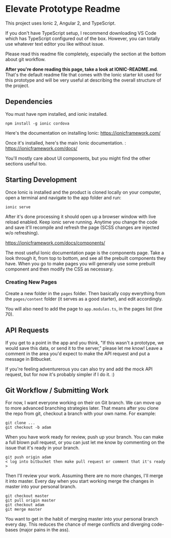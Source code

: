 # Elevate Prototype Readme

This project uses Ionic 2, Angular 2, and TypeScript.

If you don't have TypeScript setup, I recommend downloading VS Code which has TypeScript configured out of the box.  However, you can totally use whatever text editor you like without issue.

Please read this readme file completely, especially the section at the bottom about git workflow.

**After you're done reading this page, take a look at IONIC-README.md**.  That's the default readme file that comes with the Ionic starter kit used for this prototype and will be very useful at describing the overall structure of the project.

## Dependencies

You must have npm installed, and ionic installed.

    npm install -g ionic cordova

Here's the documentation on installing Ionic: https://ionicframework.com/

Once it's installed, here's the main Ionic documentation. : https://ionicframework.com/docs/

You'll mostly care about UI components, but you might find the other sections useful too.

## Starting Development

Once Ionic is installed and the product is cloned locally on your computer, open a terminal and navigate to the app folder and run:

    ionic serve

After it's done processing it should open up a browser window with live reload enabled.  Keep ionic serve running.  Anytime you change the code and save it'll recompile and refresh the page (SCSS changes are injected w/o refreshing).

https://ionicframework.com/docs/components/

The most useful Ionic documentation page is the components page.  Take a look through it, from top to bottom, and see all the prebuilt components they have.  When you go to make pages you will generally use some prebuilt component and then modify the CSS as necessary.

### Creating New Pages

Create a new folder in the `pages` folder.  Then basically copy everything from the `pages/content` folder (it serves as a good starter), and edit accordingly.

You will also need to add the page to `app.modules.ts`, in the pages list (line 70).

## API Requests

If you get to a point in the app and you think, "If this wasn't a prototype, we would save this data, or send it to the server," please let me know!  Leave a comment in the area you'd expect to make the API request and put a message in Bitbucket.

If you're feeling adventurerous you can also try and add the mock API request, but for now it's probably simpler if I do it. :)

## Git Workflow / Submitting Work

For now, I want everyone working on their on Git branch.  We can move up to more advanced branching strategies later.  That means after you clone the repo from git, checkout a branch with your own name.  For example:

    git clone ...
    git checkout -b adam

When you have work ready for review, push up your branch. You can make a full blown pull request, or you can just let me know by commenting on the issue that it's ready in your branch.

    git push origin adam
    < log into bitbucket then make pull request or comment that it's ready >

Then I'll review your work.  Assuming there are no more changes, I'll merge it into master.  Every day when you start working merge the changes in master into your personal branch.

    git checkout master
    git pull origin master
    git checkout adam
    git merge master

You want to get in the habit of merging master into your personal branch every day.  This reduces the chance of merge conflicts and diverging code-bases (major pains in the ass).
